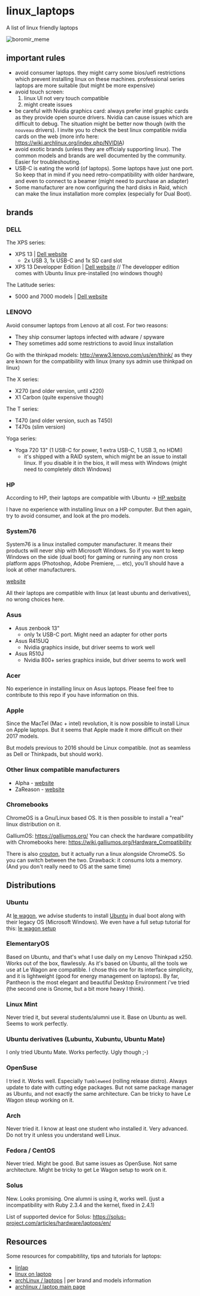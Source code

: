 # linux_laptops

A list of linux friendly laptops

![boromir_meme](https://i.imgflip.com/18xlvc.jpg)

## important rules
- avoid consumer laptops. they might carry some bios/uefi restrictions which prevent installing linux on these machines. professional series laptops are more suitable (but might be more expensive)
- avoid touch screen:
  1. linux UI not very touch compatible
  2. might create issues
- be careful with Nvidia graphics card: always prefer intel graphic cards as they provide open source drivers. Nvidia can cause issues which are difficult to debug. The situation might be better now though (with the `nouveau` drivers). I invite you to check the best linux compatible nvidia cards on the web (more info here: https://wiki.archlinux.org/index.php/NVIDIA)
- avoid exotic brands (unless they are officialy supporting linux). The common models and brands are well documented by the community. Easier for troubleshouting.
- USB-C is eating the world (of laptops). Some laptops have just one port. So keep that in mind if you need retro-compatibility with older hardware, and even to connect to a beamer (might need to purchase an adapter)
- Some manufacturer are now configuring the hard disks in Raid, which can make the linux installation more complex (especially for Dual Boot).

## brands

### DELL

The XPS series:
- XPS 13 | [Dell website](http://www.dell.com/en-us/work/shop/dell-laptops-and-notebooks/xps-13/spd/xps-13-9360-laptop)
  *  2x USB 3, 1x USB-C and 1x SD card slot
- XPS 13 Developper Edition | [Dell website](http://www.dell.com/en-us/shop/cty/pdp/spd/xps-13-linux)
  // The developper edition comes with Ubuntu linux pre-installed (no windows though)

The Latitude series:
- 5000 and 7000 models | [Dell website](http://www.dell.com/en-us/work/shop/dell-laptops-and-notebooks/sf/latitude-laptops)

### LENOVO

Avoid consumer laptops from Lenovo at all cost. For two reasons:
- They ship consumer laptops infected with adware / spyware
- They sometimes add some restrictions to avoid linux installation

Go with the thinkpad models: http://www3.lenovo.com/us/en/think/
as they are known for the compatibility with linux (many sys admin use thinkpad on linux)

The X series:
- X270 (and older version, until x220)
- X1 Carbon (quite expensive though)

The T series:
- T470 (and older version, such as T450)
- T470s (slim version)

Yoga series:
- Yoga 720 13" (1 USB-C for power, 1 extra USB-C, 1 USB 3, no HDMI)
  * it's shipped with a RAID system, which might be an issue to install linux. If you disable it in the bios, it will mess with Windows (might need to completely ditch Windows)

### HP

According to HP, their laptops are compatible with Ubuntu -> [HP website](http://www8.hp.com/us/en/campaigns/ubuntu/index.html)

I have no experience with installing linux on a HP computer. But then again, try to avoid consumer, and look at the pro models.

### System76

System76 is a linux installed computer manufacturer. It means their products will never ship with Microsoft Windows.
So if you want to keep Windows on the side (dual boot) for gaming or running any non cross platform apps (Photoshop, Adobe Premiere, ... etc), you'll should have a look at other manufacturers.

[website](https://system76.com/laptops)

All their laptops are compatible with linux (at least ubuntu and derivatives), no wrong choices here.

### Asus

  - Asus zenbook 13"
    * only 1x USB-C port. Might need an adapter for other ports
  - Asus R415UQ
    * Nvidia graphics inside, but driver seems to work well
  - Asus R510J
    * Nvidia 800+ series graphics inside, but driver seems to work well

### Acer

No experience in installing linux on Asus laptops.
Please feel free to contribute to this repo if you have information on this.

### Apple

Since the MacTel (Mac + intel) revolution, it is now possible to install Linux on Apple laptops.
But it seems that Apple made it more difficult on their 2017 models.

But models previous to 2016 should be Linux compatible. (not as seamless as Dell or Thinkpads, but should work).

### Other linux compatible manufacturers

- Alpha - [website](https://alpha.store/product/litebook-laptop/)
- ZaReason - [website](https://zareason.com/Laptops/)

### Chromebooks

ChromeOS is a Gnu/Linux based OS.
It is then possible to install a "real" linux distribution on it.

GalliumOS: https://galliumos.org/
You can check the hardware compatibility with Chromebooks here: https://wiki.galliumos.org/Hardware_Compatibility

There is also [crouton](https://github.com/dnschneid/crouton), but it actually run a linux alongside ChromeOS. So you can switch between the two. Drawback: it consums lots a memory. (And you don't really need to OS at the same time)

## Distributions

### Ubuntu
At [le wagon](https://www.lewagon.com), we advise students to install [Ubuntu](https://www.ubuntu.com/) in dual boot along with their legacy OS (Microsoft Windows). We even have a full setup tutorial for this: [le wagon setup](https://github.com/lewagon/setup)

### ElementaryOS
Based on Ubuntu, and that's what I use daily on my Lenovo Thinkpad x250. Works out of the box, flawlessly.
As it's based on Ubuntu, all the tools we use at Le Wagon are compatible.
I chose this one for its interface simplicity, and it is lightweight (good for energy management on laptops).
By far, Pantheon is the most elegant and beautiful Desktop Environment i've tried (the second one is Gnome, but a bit more heavy I think).

### Linux Mint
Never tried it, but several students/alumni use it. Base on Ubuntu as well. Seems to work perfectly.

### Ubuntu derivatives (Lubuntu, Xubuntu, Ubuntu Mate)
I only tried Ubuntu Mate. Works perfectly. Ugly though ;-)

### OpenSuse
I tried it. Works well. Especially `Tumbleweed` (rolling release distro). Always update to date with cutting edge packages.
But not same package manager as Ubuntu, and not exactly the same architecture. Can be tricky to have Le Wagon steup working on it.

### Arch
Never tried it. I know at least one student who installed it. Very advanced. Do not try it unless you understand well Linux.

### Fedora / CentOS
Never tried. Might be good. But same issues as OpenSuse. Not same architecture. Might be tricky to get Le Wagon setup to work on it.

### Solus
New. Looks promising.
One alumni is using it, works well.
(just a incompatibility with Ruby 2.3.4 and the kernel, fixed in 2.4.1)

List of supported device for Solus: https://solus-project.com/articles/hardware/laptops/en/

## Resources

Some resources for compabitility, tips and tutorials for laptops:
- [linlap](http://www.linlap.com/)
- [linux on laptop](http://www.linux-on-laptops.com/)
- [archLinux / laptops](https://wiki.archlinux.org/index.php/Category:Laptops) | per brand and models information
- [archlinux / laptop main page](https://wiki.archlinux.org/index.php/laptop)

